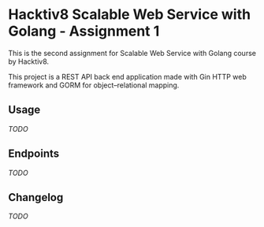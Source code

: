 # Hacktiv8 Scalable Web Service with Golang - Assignment 1

This is the second assignment for Scalable Web Service with Golang course by Hacktiv8.

This project is a REST API back end application made with Gin HTTP web framework and GORM for object–relational mapping.  

## Usage

_TODO_

## Endpoints

_TODO_

## Changelog

_TODO_
